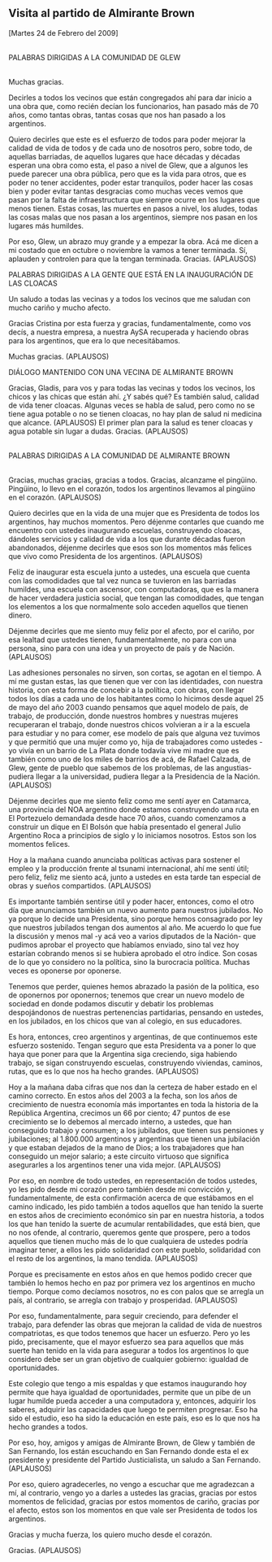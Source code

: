 Visita al partido de Almirante Brown
------------------------------------

[Martes 24 de Febrero del 2009]

\
 PALABRAS DIRIGIDAS A LA COMUNIDAD DE GLEW

\
 Muchas gracias.

Decirles a todos los vecinos que están congregados ahí para dar inicio a
una obra que, como recién decían los funcionarios, han pasado más de 70
años, como tantas obras, tantas cosas que nos han pasado a los
argentinos.

Quiero decirles que este es el esfuerzo de todos para poder mejorar la
calidad de vida de todos y de cada uno de nosotros pero, sobre todo, de
aquellas barriadas, de aquellos lugares que hace décadas y décadas
esperan una obra como esta, el paso a nivel de Glew, que a algunos les
puede parecer una obra pública, pero que es la vida para otros, que es
poder no tener accidentes, poder estar tranquilos, poder hacer las cosas
bien y poder evitar tantas desgracias como muchas veces vemos que pasan
por la falta de infraestructura que siempre ocurre en los lugares que
menos tienen. Estas cosas, las muertes en pasos a nivel, los aludes,
todas las cosas malas que nos pasan a los argentinos, siempre nos pasan
en los lugares más humildes.

Por eso, Glew, un abrazo muy grande y a empezar la obra. Acá me dicen a
mi costado que en octubre o noviembre la vamos a tener terminada. Sí,
aplauden y controlen para que la tengan terminada. Gracias. (APLAUSOS)

PALABRAS DIRIGIDAS A LA GENTE QUE ESTÁ EN LA INAUGURACIÓN DE LAS CLOACAS

Un saludo a todas las vecinas y a todos los vecinos que me saludan con
mucho cariño y mucho afecto.

Gracias Cristina por esta fuerza y gracias, fundamentalmente, como vos
decís, a nuestra empresa, a nuestra AySA recuperada y haciendo obras
para los argentinos, que era lo que necesitábamos.

Muchas gracias. (APLAUSOS)

DIÁLOGO MANTENIDO CON UNA VECINA DE ALMIRANTE BROWN

Gracias, Gladis, para vos y para todas las vecinas y todos los vecinos,
los chicos y las chicas que están ahí. ¿Y sabés qué? Es también salud,
calidad de vida tener cloacas. Algunas veces se habla de salud, pero
como no se tiene agua potable o no se tienen cloacas, no hay plan de
salud ni medicina que alcance. (APLAUSOS) El primer plan para la salud
es tener cloacas y agua potable sin lugar a dudas. Gracias. (APLAUSOS)

\
 PALABRAS DIRIGIDAS A LA COMUNIDAD DE ALMIRANTE BROWN

\
 Gracias, muchas gracias, gracias a todos. Gracias, alcanzame el
pingüino. Pingüino, lo llevo en el corazón, todos los argentinos
llevamos al pingüino en el corazón. (APLAUSOS)

Quiero decirles que en la vida de una mujer que es Presidenta de todos
los argentinos, hay muchos momentos. Pero déjenme contarles que cuando
me encuentro con ustedes inaugurando escuelas, construyendo cloacas,
dándoles servicios y calidad de vida a los que durante décadas fueron
abandonados, déjenme decirles que esos son los momentos más felices que
vivo como Presidenta de los argentinos. (APLAUSOS)

Feliz de inaugurar esta escuela junto a ustedes, una escuela que cuenta
con las comodidades que tal vez nunca se tuvieron en las barriadas
humildes, una escuela con ascensor, con computadoras, que es la manera
de hacer verdadera justicia social, que tengan las comodidades, que
tengan los elementos a los que normalmente solo acceden aquellos que
tienen dinero.

Déjenme decirles que me siento muy feliz por el afecto, por el cariño,
por esa lealtad que ustedes tienen, fundamentalmente, no para con una
persona, sino para con una idea y un proyecto de país y de Nación.
(APLAUSOS)

Las adhesiones personales no sirven, son cortas, se agotan en el tiempo.
A mí me gustan estas, las que tienen que ver con las identidades, con
nuestra historia, con esta forma de concebir a la política, con obras,
con llegar todos los días a cada uno de los habitantes como lo hicimos
desde aquel 25 de mayo del año 2003 cuando pensamos que aquel modelo de
país, de trabajo, de producción, donde nuestros hombres y nuestras
mujeres recuperaran el trabajo, donde nuestros chicos volvieran a ir a
la escuela para estudiar y no para comer, ese modelo de país que alguna
vez tuvimos y que permitió que una mujer como yo, hija de trabajadores
como ustedes -yo vivía en un barrio de La Plata donde todavía vive mi
madre que es también como uno de los miles de barrios de acá, de Rafael
Calzada, de Glew, gente de pueblo que sabemos de los problemas, de las
angustias- pudiera llegar a la universidad, pudiera llegar a la
Presidencia de la Nación. (APLAUSOS)

Déjenme decirles que me siento feliz como me sentí ayer en Catamarca,
una provincia del NOA argentino donde estamos construyendo una ruta en
El Portezuelo demandada desde hace 70 años, cuando comenzamos a
construir un dique en El Bolsón que había presentado el general Julio
Argentino Roca a principios de siglo y lo iniciamos nosotros. Estos son
los momentos felices.

Hoy a la mañana cuando anunciaba políticas activas para sostener el
empleo y la producción frente al tsunami internacional, ahí me sentí
útil; pero feliz, feliz me siento acá, junto a ustedes en esta tarde tan
especial de obras y sueños compartidos. (APLAUSOS)

Es importante también sentirse útil y poder hacer, entonces, como el
otro día que anunciamos también un nuevo aumento para nuestros
jubilados. No ya porque lo decide una Presidenta, sino porque hemos
consagrado por ley que nuestros jubilados tengan dos aumentos al año. Me
acuerdo lo que fue la discusión y menos mal -y acá veo a varios
diputados de la Nación- que pudimos aprobar el proyecto que habíamos
enviado, sino tal vez hoy estarían cobrando menos si se hubiera aprobado
el otro índice. Son cosas de lo que yo considero no la política, sino la
burocracia política. Muchas veces es oponerse por oponerse.

Tenemos que perder, quienes hemos abrazado la pasión de la política, eso
de oponernos por oponernos; tenemos que crear un nuevo modelo de
sociedad en donde podamos discutir y debatir los problemas despojándonos
de nuestras pertenencias partidarias, pensando en ustedes, en los
jubilados, en los chicos que van al colegio, en sus educadores.

Es hora, entonces, creo argentinos y argentinas, de que continuemos este
esfuerzo sostenido. Tengan seguro que esta Presidenta va a poner lo que
haya que poner para que la Argentina siga creciendo, siga habiendo
trabajo, se sigan construyendo escuelas, construyendo viviendas,
caminos, rutas, que es lo que nos ha hecho grandes. (APLAUSOS)

Hoy a la mañana daba cifras que nos dan la certeza de haber estado en el
camino correcto. En estos años del 2003 a la fecha, son los años de
crecimiento de nuestra economía más importantes en toda la historia de
la República Argentina, crecimos un 66 por ciento; 47 puntos de ese
crecimiento se lo debemos al mercado interno, a ustedes, que han
conseguido trabajo y consumen; a los jubilados, que tienen sus pensiones
y jubilaciones; al 1.800.000 argentinos y argentinas que tienen una
jubilación y que estaban dejados de la mano de Dios; a los trabajadores
que han conseguido un mejor salario; a este circuito virtuoso que
significa asegurarles a los argentinos tener una vida mejor. (APLAUSOS)

Por eso, en nombre de todo ustedes, en representación de todos ustedes,
yo les pido desde mi corazón pero también desde mi convicción y,
fundamentalmente, de esta confirmación acerca de que estábamos en el
camino indicado, les pido también a todos aquellos que han tenido la
suerte en estos años de crecimiento económico sin par en nuestra
historia, a todos los que han tenido la suerte de acumular
rentabilidades, que está bien, que no nos ofende, al contrario, queremos
gente que prospere, pero a todos aquellos que tienen mucho más de lo que
cualquiera de ustedes podría imaginar tener, a ellos les pido
solidaridad con este pueblo, solidaridad con el resto de los argentinos,
la mano tendida. (APLAUSOS)

Porque es precisamente en estos años en que hemos podido crecer que
también lo hemos hecho en paz por primera vez los argentinos en mucho
tiempo. Porque como decíamos nosotros, no es con palos que se arregla un
país, al contrario, se arregla con trabajo y prosperidad. (APLAUSOS)

Por eso, fundamentalmente, para seguir creciendo, para defender el
trabajo, para defender las obras que mejoran la calidad de vida de
nuestros compatriotas, es que todos tenemos que hacer un esfuerzo. Pero
yo les pido, precisamente, que el mayor esfuerzo sea para aquellos que
más suerte han tenido en la vida para asegurar a todos los argentinos lo
que considero debe ser un gran objetivo de cualquier gobierno: igualdad
de oportunidades.

Este colegio que tengo a mis espaldas y que estamos inaugurando hoy
permite que haya igualdad de oportunidades, permite que un pibe de un
lugar humilde pueda acceder a una computadora y, entonces, adquirir los
saberes, adquirir las capacidades que luego te permiten progresar. Eso
ha sido el estudio, eso ha sido la educación en este país, eso es lo que
nos ha hecho grandes a todos.

Por eso, hoy, amigos y amigas de Almirante Brown, de Glew y también de
San Fernando, los están escuchando en San Fernando donde esta el ex
presidente y presidente del Partido Justicialista, un saludo a San
Fernando. (APLAUSOS)

Por eso, quiero agradecerles, no vengo a escuchar que me agradezcan a
mí, al contrario, vengo yo a darles a ustedes las gracias, gracias por
estos momentos de felicidad, gracias por estos momentos de cariño,
gracias por el afecto, estos son los momentos en que vale ser Presidenta
de todos los argentinos.

Gracias y mucha fuerza, los quiero mucho desde el corazón.

Gracias. (APLAUSOS)

 

